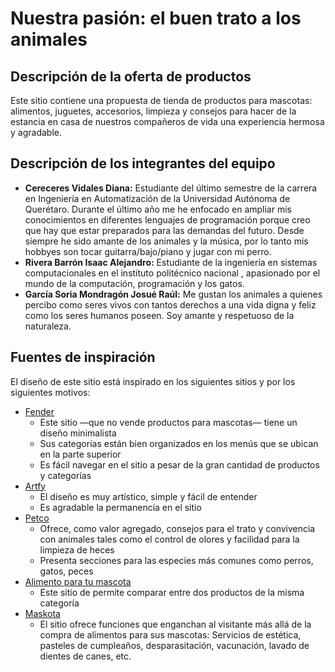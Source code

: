 Nuestra pasión: el buen trato a los animales
============================================

## Descripción de la oferta de productos
<!--- Ver punto 2, viñeta 1, p. 4 del sprint 1 -->
Este sitio contiene una propuesta de tienda de productos para  mascotas: alimentos, juguetes, accesorios, limpieza y consejos para hacer de la estancia en casa de nuestros compañeros de vida una experiencia hermosa y agradable.

## Descripción de los integrantes del equipo
<!--- Ver punto 2, viñeta 2, p. 4 del sprint 1 -->

* __Cereceres Vidales Diana:__ Estudiante del último semestre de la carrera en Ingeniería en Automatización de la Universidad Autónoma de Querétaro. Durante el último año me he enfocado en ampliar mis conocimientos en diferentes lenguajes de programación porque creo que hay que estar preparados para las demandas del futuro. Desde siempre he sido amante de los animales y la música, por lo tanto mis hobbyes son tocar guitarra/bajo/piano y jugar con mi perro.
* __Rivera Barrón Isaac Alejandro:__ Estudiante de la ingeniería en sistemas computacionales en el instituto politécnico nacional , apasionado por el mundo de la computación, programación y los gatos. 
* __García Soria Mondragón Josué Raúl:__ Me gustan los animales a quienes percibo como seres vivos con tantos derechos a una vida digna y feliz como los seres humanos poseen. Soy amante y respetuoso de la naturaleza.

## Fuentes de inspiración
<!--- Ver punto 3, p. 4 del sprint 1 -->
El diseño de este sitio está inspirado en los siguientes sitios y por los siguientes motivos:

* [Fender](https://www.fender.com/es/null)
   * Este sitio —que no vende productos para mascotas— tiene un diseño minimalista
   * Sus categorías están bien organizados en los menús que se ubican en la parte superior
   * Es fácil navegar en el sitio a pesar de la gran cantidad de productos y categorías
* [Artfy](https://artfy.es/)
   * El diseño es muy artístico, simple y fácil de entender 
   * Es agradable la permanencia en el sitio
* [Petco](https://petco.com.mx/)
   * Ofrece, como valor agregado, consejos para el trato y convivencia con animales tales como el control de olores y facilidad para la limpieza de heces
   * Presenta secciones para las especies más comunes como perros, gatos, peces
* [Alimento para tu mascota](https://www.alimentoparatumascota.com.mx/)
   * Este sitio de permite comparar entre dos productos de la misma categoría
* [Maskota](https://maskota.com.mx/)
   * El sitio ofrece funciones que enganchan al visitante más allá de la compra de alimentos para sus mascotas: Servicios de estética, pasteles de cumpleaños, desparasitación, vacunación, lavado de dientes de canes, etc.
